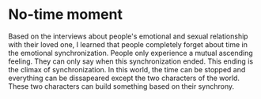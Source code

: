 # No-time moment
Based on the interviews about people's emotional and sexual relationship with their loved one, I learned that people completely forget about time in the emotional synchronization. People only experience a mutual ascending feeling. They can only say when this synchronization ended. This ending is the climax of synchronization. 
In this world, the time can be stopped and everything can be dissapeared except the two characters of the world. These two characters can build something based on their synchrony.